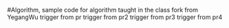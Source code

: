 #Algorithm, sample code for algorithm taught in the class
fork from YegangWu
trigger from pr
trigger from pr2
trigger from pr3
trigger from pr4
